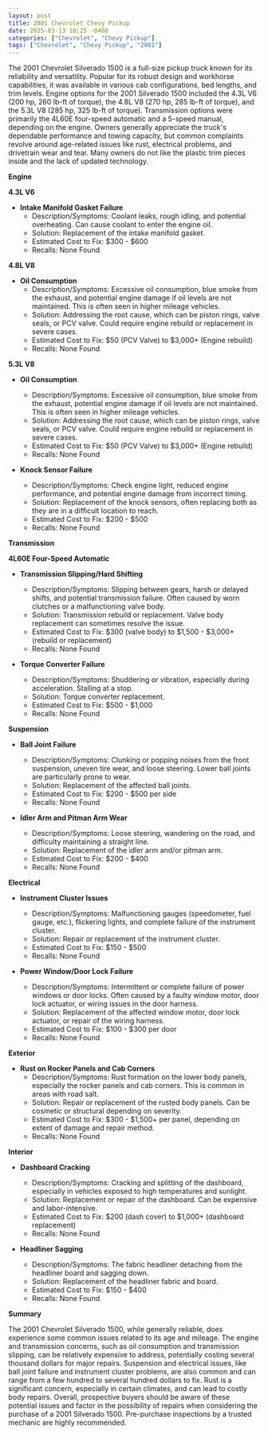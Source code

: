 ```yaml
---
layout: post
title: 2001 Chevrolet Chevy Pickup
date: 2025-03-13 10:25 -0400
categories: ["Chevrolet", "Chevy Pickup"]
tags: ["Chevrolet", "Chevy Pickup", "2001"]
---
```

The 2001 Chevrolet Silverado 1500 is a full-size pickup truck known for its reliability and versatility. Popular for its robust design and workhorse capabilities, it was available in various cab configurations, bed lengths, and trim levels. Engine options for the 2001 Silverado 1500 included the 4.3L V6 (200 hp, 260 lb-ft of torque), the 4.8L V8 (270 hp, 285 lb-ft of torque), and the 5.3L V8 (285 hp, 325 lb-ft of torque). Transmission options were primarily the 4L60E four-speed automatic and a 5-speed manual, depending on the engine. Owners generally appreciate the truck's dependable performance and towing capacity, but common complaints revolve around age-related issues like rust, electrical problems, and drivetrain wear and tear. Many owners do not like the plastic trim pieces inside and the lack of updated technology.

**Engine**

**4.3L V6**

* **Intake Manifold Gasket Failure**
    * Description/Symptoms: Coolant leaks, rough idling, and potential overheating. Can cause coolant to enter the engine oil.
    * Solution: Replacement of the intake manifold gasket.
    * Estimated Cost to Fix: $300 - $600
    * Recalls: None Found

**4.8L V8**

* **Oil Consumption**
    * Description/Symptoms: Excessive oil consumption, blue smoke from the exhaust, and potential engine damage if oil levels are not maintained. This is often seen in higher mileage vehicles.
    * Solution: Addressing the root cause, which can be piston rings, valve seals, or PCV valve. Could require engine rebuild or replacement in severe cases.
    * Estimated Cost to Fix: $50 (PCV Valve) to $3,000+ (Engine rebuild)
    * Recalls: None Found

**5.3L V8**

* **Oil Consumption**
    * Description/Symptoms: Excessive oil consumption, blue smoke from the exhaust, potential engine damage if oil levels are not maintained. This is often seen in higher mileage vehicles.
    * Solution: Addressing the root cause, which can be piston rings, valve seals, or PCV valve. Could require engine rebuild or replacement in severe cases.
    * Estimated Cost to Fix: $50 (PCV Valve) to $3,000+ (Engine rebuild)
    * Recalls: None Found

* **Knock Sensor Failure**
    * Description/Symptoms: Check engine light, reduced engine performance, and potential engine damage from incorrect timing.
    * Solution: Replacement of the knock sensors, often replacing both as they are in a difficult location to reach.
    * Estimated Cost to Fix: $200 - $500
    * Recalls: None Found

**Transmission**

**4L60E Four-Speed Automatic**

* **Transmission Slipping/Hard Shifting**
    * Description/Symptoms: Slipping between gears, harsh or delayed shifts, and potential transmission failure. Often caused by worn clutches or a malfunctioning valve body.
    * Solution: Transmission rebuild or replacement. Valve body replacement can sometimes resolve the issue.
    * Estimated Cost to Fix: $300 (valve body) to $1,500 - $3,000+ (rebuild or replacement)
    * Recalls: None Found

* **Torque Converter Failure**
    * Description/Symptoms: Shuddering or vibration, especially during acceleration. Stalling at a stop.
    * Solution: Torque converter replacement.
    * Estimated Cost to Fix: $500 - $1,000
    * Recalls: None Found

**Suspension**

* **Ball Joint Failure**
    * Description/Symptoms: Clunking or popping noises from the front suspension, uneven tire wear, and loose steering. Lower ball joints are particularly prone to wear.
    * Solution: Replacement of the affected ball joints.
    * Estimated Cost to Fix: $200 - $500 per side
    * Recalls: None Found

* **Idler Arm and Pitman Arm Wear**
    * Description/Symptoms: Loose steering, wandering on the road, and difficulty maintaining a straight line.
    * Solution: Replacement of the idler arm and/or pitman arm.
    * Estimated Cost to Fix: $200 - $400
    * Recalls: None Found

**Electrical**

* **Instrument Cluster Issues**
    * Description/Symptoms: Malfunctioning gauges (speedometer, fuel gauge, etc.), flickering lights, and complete failure of the instrument cluster.
    * Solution: Repair or replacement of the instrument cluster.
    * Estimated Cost to Fix: $150 - $500
    * Recalls: None Found

* **Power Window/Door Lock Failure**
    * Description/Symptoms: Intermittent or complete failure of power windows or door locks. Often caused by a faulty window motor, door lock actuator, or wiring issues in the door harness.
    * Solution: Replacement of the affected window motor, door lock actuator, or repair of the wiring harness.
    * Estimated Cost to Fix: $100 - $300 per door
    * Recalls: None Found

**Exterior**

* **Rust on Rocker Panels and Cab Corners**
    * Description/Symptoms: Rust formation on the lower body panels, especially the rocker panels and cab corners. This is common in areas with road salt.
    * Solution: Repair or replacement of the rusted body panels. Can be cosmetic or structural depending on severity.
    * Estimated Cost to Fix: $300 - $1,500+ per panel, depending on extent of damage and repair method.
    * Recalls: None Found

**Interior**

* **Dashboard Cracking**
    * Description/Symptoms: Cracking and splitting of the dashboard, especially in vehicles exposed to high temperatures and sunlight.
    * Solution: Replacement or repair of the dashboard. Can be expensive and labor-intensive.
    * Estimated Cost to Fix: $200 (dash cover) to $1,000+ (dashboard replacement)
    * Recalls: None Found

* **Headliner Sagging**
    * Description/Symptoms: The fabric headliner detaching from the headliner board and sagging down.
    * Solution: Replacement of the headliner fabric and board.
    * Estimated Cost to Fix: $150 - $400
    * Recalls: None Found

**Summary**

The 2001 Chevrolet Silverado 1500, while generally reliable, does experience some common issues related to its age and mileage. The engine and transmission concerns, such as oil consumption and transmission slipping, can be relatively expensive to address, potentially costing several thousand dollars for major repairs. Suspension and electrical issues, like ball joint failure and instrument cluster problems, are also common and can range from a few hundred to several hundred dollars to fix. Rust is a significant concern, especially in certain climates, and can lead to costly body repairs. Overall, prospective buyers should be aware of these potential issues and factor in the possibility of repairs when considering the purchase of a 2001 Silverado 1500. Pre-purchase inspections by a trusted mechanic are highly recommended.

